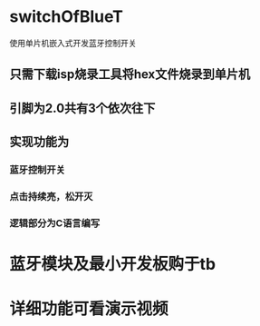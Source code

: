 # switchOfBlueT
使用单片机嵌入式开发蓝牙控制开关
## 只需下载isp烧录工具将hex文件烧录到单片机
## 引脚为2.0共有3个依次往下
## 实现功能为
### 蓝牙控制开关
### 点击持续亮，松开灭
### 逻辑部分为C语言编写
# 蓝牙模块及最小开发板购于tb
# 详细功能可看演示视频


